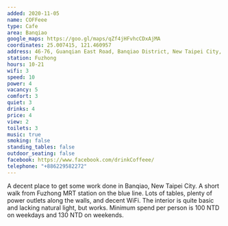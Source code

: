 ```yaml
---
added: 2020-11-05
name: COFFeee
type: Cafe
area: Banqiao
google_maps: https://goo.gl/maps/qZf4jHFvhcCDxAjMA
coordinates: 25.007415, 121.460957
address: 46-76, Guanqian East Road, Banqiao District, New Taipei City, Taiwan 220
station: Fuzhong
hours: 10-21
wifi: 3
speed: 10
power: 4
vacancy: 5
comfort: 3
quiet: 3
drinks: 4
price: 4
view: 2
toilets: 3
music: true
smoking: false
standing_tables: false
outdoor_seating: false
facebook: https://www.facebook.com/drinkCoffeee/
telephone: "+886229582272"
---
```


A decent place to get some work done in Banqiao, New Taipei City. A short walk from Fuzhong MRT station on the blue line. Lots of tables, plenty of power outlets along the walls, and decent WiFi. The interior is quite basic and lacking natural light, but works. Minimum spend per person is 100 NTD on weekdays and 130 NTD on weekends.
